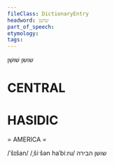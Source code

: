 ```yaml
---
fileClass: DictionaryEntry
headword: שושן
part_of_speech: 
etymology: 
tags: 
---
```

שושן
שׁוּשָׁן

CENTRAL
========

HASIDIC
=======
= AMERICA = 

/ˈšɪšan/
/ˌšiˑšən haˈbiːru/ שושן הבירה